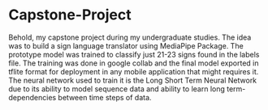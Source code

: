 # Capstone-Project
Behold, my capstone project during my undergraduate studies. The idea was to build a sign language translator using MediaPipe Package. The prototype model was trained to classify just 21-23 signs found in the labels file. The training was done in google collab and the final model exported in tflite format for deployment in any mobile application that might requires it. The neural network used to train it is the Long Short Term Neural Network due to its ability to model sequence data and ability to learn long term-dependencies between time steps of data.  
